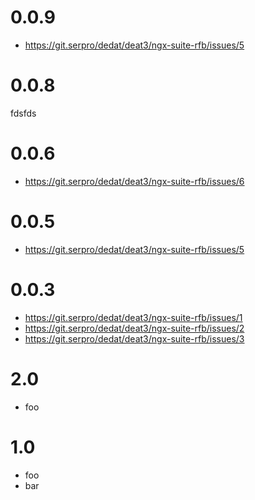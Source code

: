 
# 0.0.9
- https://git.serpro/dedat/deat3/ngx-suite-rfb/issues/5

# 0.0.8
fdsfds

# 0.0.6
- https://git.serpro/dedat/deat3/ngx-suite-rfb/issues/6

# 0.0.5
- https://git.serpro/dedat/deat3/ngx-suite-rfb/issues/5

# 0.0.3
- https://git.serpro/dedat/deat3/ngx-suite-rfb/issues/1
- https://git.serpro/dedat/deat3/ngx-suite-rfb/issues/2
- https://git.serpro/dedat/deat3/ngx-suite-rfb/issues/3
# 2.0
- foo
    
# 1.0
- foo
- bar
    
